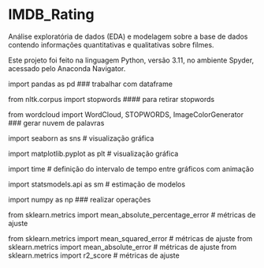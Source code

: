 # IMDB_Rating
Análise exploratória de dados (EDA) e modelagem sobre a base de dados contendo informações quantitativas e qualitativas sobre filmes.

Este projeto foi feito na linguagem Python, versão 3.11, no ambiente Spyder, acessado pelo Anaconda Navigator.

import pandas as pd ### trabalhar com dataframe

from nltk.corpus import stopwords #### para retirar stopwords

from wordcloud import WordCloud, STOPWORDS, ImageColorGenerator ### gerar nuvem de palavras

import seaborn as sns # visualização gráfica

import matplotlib.pyplot as plt # visualização gráfica

import time # definição do intervalo de tempo entre gráficos com animação

import statsmodels.api as sm # estimação de modelos

import numpy as np ### realizar operações

from sklearn.metrics import mean_absolute_percentage_error # métricas de ajuste

from sklearn.metrics import mean_squared_error # métricas de ajuste
from sklearn.metrics import mean_absolute_error # métricas de ajuste
from sklearn.metrics import r2_score # métricas de ajuste


